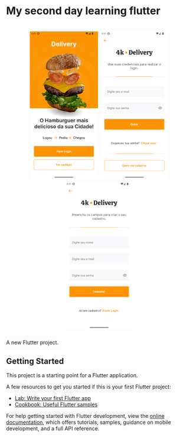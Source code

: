 # My second day learning flutter

<h1 align="center">
 <img 
    src="./git/images/welcome.png"
    alt="Delivery"
    height="400"
  />
   <img 
    src="./git/images/signin.png"
    alt="Delivery"
    height="400"
  />
   <img 
    src="./git/images/signup.png"
    alt="Delivery"
    height="400"
  />
</h1>
A new Flutter project.

## Getting Started

This project is a starting point for a Flutter application.

A few resources to get you started if this is your first Flutter project:

- [Lab: Write your first Flutter app](https://docs.flutter.dev/get-started/codelab)
- [Cookbook: Useful Flutter samples](https://docs.flutter.dev/cookbook)

For help getting started with Flutter development, view the
[online documentation](https://docs.flutter.dev/), which offers tutorials,
samples, guidance on mobile development, and a full API reference.

